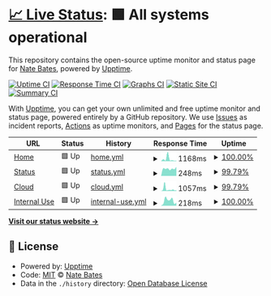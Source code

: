 # [📈 Live Status](https://nate2014jatc.github.io/AG-upptime): <!--live status--> **🟩 All systems operational**

This repository contains the open-source uptime monitor and status page for [Nate Bates](astragroup.info), powered by [Upptime](https://github.com/upptime/upptime).

[![Uptime CI](https://github.com/nate2014jatc/AG-upptime/workflows/Uptime%20CI/badge.svg)](https://github.com/nate2014jatc/AG-upptime/actions?query=workflow%3A%22Uptime+CI%22)
[![Response Time CI](https://github.com/nate2014jatc/AG-upptime/workflows/Response%20Time%20CI/badge.svg)](https://github.com/nate2014jatc/AG-upptime/actions?query=workflow%3A%22Response+Time+CI%22)
[![Graphs CI](https://github.com/nate2014jatc/AG-upptime/workflows/Graphs%20CI/badge.svg)](https://github.com/nate2014jatc/AG-upptime/actions?query=workflow%3A%22Graphs+CI%22)
[![Static Site CI](https://github.com/nate2014jatc/AG-upptime/workflows/Static%20Site%20CI/badge.svg)](https://github.com/nate2014jatc/AG-upptime/actions?query=workflow%3A%22Static+Site+CI%22)
[![Summary CI](https://github.com/nate2014jatc/AG-upptime/workflows/Summary%20CI/badge.svg)](https://github.com/nate2014jatc/AG-upptime/actions?query=workflow%3A%22Summary+CI%22)

With [Upptime](https://upptime.js.org), you can get your own unlimited and free uptime monitor and status page, powered entirely by a GitHub repository. We use [Issues](https://github.com/nate2014jatc/AG-upptime/issues) as incident reports, [Actions](https://github.com/nate2014jatc/AG-upptime/actions) as uptime monitors, and [Pages](https://nate2014jatc.github.io/AG-upptime) for the status page.

<!--start: status pages-->
<!-- This summary is generated by Upptime (https://github.com/upptime/upptime) -->
<!-- Do not edit this manually, your changes will be overwritten -->
<!-- prettier-ignore -->
| URL | Status | History | Response Time | Uptime |
| --- | ------ | ------- | ------------- | ------ |
| <img alt="" src="https://icons.duckduckgo.com/ip3/www.astragroup.info.ico" height="13"> [Home](https://www.astragroup.info) | 🟩 Up | [home.yml](https://github.com/nate2014jatc/AG-upptime/commits/HEAD/history/home.yml) | <details><summary><img alt="Response time graph" src="./graphs/home/response-time-week.png" height="20"> 1168ms</summary><br><a href="https://nate2014jatc.github.io/AG-upptime/history/home"><img alt="Response time 434" src="https://img.shields.io/endpoint?url=https%3A%2F%2Fraw.githubusercontent.com%2Fnate2014jatc%2FAG-upptime%2FHEAD%2Fapi%2Fhome%2Fresponse-time.json"></a><br><a href="https://nate2014jatc.github.io/AG-upptime/history/home"><img alt="24-hour response time 261" src="https://img.shields.io/endpoint?url=https%3A%2F%2Fraw.githubusercontent.com%2Fnate2014jatc%2FAG-upptime%2FHEAD%2Fapi%2Fhome%2Fresponse-time-day.json"></a><br><a href="https://nate2014jatc.github.io/AG-upptime/history/home"><img alt="7-day response time 1168" src="https://img.shields.io/endpoint?url=https%3A%2F%2Fraw.githubusercontent.com%2Fnate2014jatc%2FAG-upptime%2FHEAD%2Fapi%2Fhome%2Fresponse-time-week.json"></a><br><a href="https://nate2014jatc.github.io/AG-upptime/history/home"><img alt="30-day response time 533" src="https://img.shields.io/endpoint?url=https%3A%2F%2Fraw.githubusercontent.com%2Fnate2014jatc%2FAG-upptime%2FHEAD%2Fapi%2Fhome%2Fresponse-time-month.json"></a><br><a href="https://nate2014jatc.github.io/AG-upptime/history/home"><img alt="1-year response time 440" src="https://img.shields.io/endpoint?url=https%3A%2F%2Fraw.githubusercontent.com%2Fnate2014jatc%2FAG-upptime%2FHEAD%2Fapi%2Fhome%2Fresponse-time-year.json"></a></details> | <details><summary><a href="https://nate2014jatc.github.io/AG-upptime/history/home">100.00%</a></summary><a href="https://nate2014jatc.github.io/AG-upptime/history/home"><img alt="All-time uptime 99.72%" src="https://img.shields.io/endpoint?url=https%3A%2F%2Fraw.githubusercontent.com%2Fnate2014jatc%2FAG-upptime%2FHEAD%2Fapi%2Fhome%2Fuptime.json"></a><br><a href="https://nate2014jatc.github.io/AG-upptime/history/home"><img alt="24-hour uptime 100.00%" src="https://img.shields.io/endpoint?url=https%3A%2F%2Fraw.githubusercontent.com%2Fnate2014jatc%2FAG-upptime%2FHEAD%2Fapi%2Fhome%2Fuptime-day.json"></a><br><a href="https://nate2014jatc.github.io/AG-upptime/history/home"><img alt="7-day uptime 100.00%" src="https://img.shields.io/endpoint?url=https%3A%2F%2Fraw.githubusercontent.com%2Fnate2014jatc%2FAG-upptime%2FHEAD%2Fapi%2Fhome%2Fuptime-week.json"></a><br><a href="https://nate2014jatc.github.io/AG-upptime/history/home"><img alt="30-day uptime 99.17%" src="https://img.shields.io/endpoint?url=https%3A%2F%2Fraw.githubusercontent.com%2Fnate2014jatc%2FAG-upptime%2FHEAD%2Fapi%2Fhome%2Fuptime-month.json"></a><br><a href="https://nate2014jatc.github.io/AG-upptime/history/home"><img alt="1-year uptime 99.71%" src="https://img.shields.io/endpoint?url=https%3A%2F%2Fraw.githubusercontent.com%2Fnate2014jatc%2FAG-upptime%2FHEAD%2Fapi%2Fhome%2Fuptime-year.json"></a></details>
| <img alt="" src="https://icons.duckduckgo.com/ip3/status.astragroup.info.ico" height="13"> [Status](https://status.astragroup.info) | 🟩 Up | [status.yml](https://github.com/nate2014jatc/AG-upptime/commits/HEAD/history/status.yml) | <details><summary><img alt="Response time graph" src="./graphs/status/response-time-week.png" height="20"> 248ms</summary><br><a href="https://nate2014jatc.github.io/AG-upptime/history/status"><img alt="Response time 219" src="https://img.shields.io/endpoint?url=https%3A%2F%2Fraw.githubusercontent.com%2Fnate2014jatc%2FAG-upptime%2FHEAD%2Fapi%2Fstatus%2Fresponse-time.json"></a><br><a href="https://nate2014jatc.github.io/AG-upptime/history/status"><img alt="24-hour response time 308" src="https://img.shields.io/endpoint?url=https%3A%2F%2Fraw.githubusercontent.com%2Fnate2014jatc%2FAG-upptime%2FHEAD%2Fapi%2Fstatus%2Fresponse-time-day.json"></a><br><a href="https://nate2014jatc.github.io/AG-upptime/history/status"><img alt="7-day response time 248" src="https://img.shields.io/endpoint?url=https%3A%2F%2Fraw.githubusercontent.com%2Fnate2014jatc%2FAG-upptime%2FHEAD%2Fapi%2Fstatus%2Fresponse-time-week.json"></a><br><a href="https://nate2014jatc.github.io/AG-upptime/history/status"><img alt="30-day response time 235" src="https://img.shields.io/endpoint?url=https%3A%2F%2Fraw.githubusercontent.com%2Fnate2014jatc%2FAG-upptime%2FHEAD%2Fapi%2Fstatus%2Fresponse-time-month.json"></a><br><a href="https://nate2014jatc.github.io/AG-upptime/history/status"><img alt="1-year response time 214" src="https://img.shields.io/endpoint?url=https%3A%2F%2Fraw.githubusercontent.com%2Fnate2014jatc%2FAG-upptime%2FHEAD%2Fapi%2Fstatus%2Fresponse-time-year.json"></a></details> | <details><summary><a href="https://nate2014jatc.github.io/AG-upptime/history/status">99.79%</a></summary><a href="https://nate2014jatc.github.io/AG-upptime/history/status"><img alt="All-time uptime 97.20%" src="https://img.shields.io/endpoint?url=https%3A%2F%2Fraw.githubusercontent.com%2Fnate2014jatc%2FAG-upptime%2FHEAD%2Fapi%2Fstatus%2Fuptime.json"></a><br><a href="https://nate2014jatc.github.io/AG-upptime/history/status"><img alt="24-hour uptime 100.00%" src="https://img.shields.io/endpoint?url=https%3A%2F%2Fraw.githubusercontent.com%2Fnate2014jatc%2FAG-upptime%2FHEAD%2Fapi%2Fstatus%2Fuptime-day.json"></a><br><a href="https://nate2014jatc.github.io/AG-upptime/history/status"><img alt="7-day uptime 99.79%" src="https://img.shields.io/endpoint?url=https%3A%2F%2Fraw.githubusercontent.com%2Fnate2014jatc%2FAG-upptime%2FHEAD%2Fapi%2Fstatus%2Fuptime-week.json"></a><br><a href="https://nate2014jatc.github.io/AG-upptime/history/status"><img alt="30-day uptime 97.35%" src="https://img.shields.io/endpoint?url=https%3A%2F%2Fraw.githubusercontent.com%2Fnate2014jatc%2FAG-upptime%2FHEAD%2Fapi%2Fstatus%2Fuptime-month.json"></a><br><a href="https://nate2014jatc.github.io/AG-upptime/history/status"><img alt="1-year uptime 97.71%" src="https://img.shields.io/endpoint?url=https%3A%2F%2Fraw.githubusercontent.com%2Fnate2014jatc%2FAG-upptime%2FHEAD%2Fapi%2Fstatus%2Fuptime-year.json"></a></details>
| <img alt="" src="https://icons.duckduckgo.com/ip3/cloud.astragroup.info.ico" height="13"> [Cloud](https://cloud.astragroup.info) | 🟩 Up | [cloud.yml](https://github.com/nate2014jatc/AG-upptime/commits/HEAD/history/cloud.yml) | <details><summary><img alt="Response time graph" src="./graphs/cloud/response-time-week.png" height="20"> 1057ms</summary><br><a href="https://nate2014jatc.github.io/AG-upptime/history/cloud"><img alt="Response time 1853" src="https://img.shields.io/endpoint?url=https%3A%2F%2Fraw.githubusercontent.com%2Fnate2014jatc%2FAG-upptime%2FHEAD%2Fapi%2Fcloud%2Fresponse-time.json"></a><br><a href="https://nate2014jatc.github.io/AG-upptime/history/cloud"><img alt="24-hour response time 475" src="https://img.shields.io/endpoint?url=https%3A%2F%2Fraw.githubusercontent.com%2Fnate2014jatc%2FAG-upptime%2FHEAD%2Fapi%2Fcloud%2Fresponse-time-day.json"></a><br><a href="https://nate2014jatc.github.io/AG-upptime/history/cloud"><img alt="7-day response time 1057" src="https://img.shields.io/endpoint?url=https%3A%2F%2Fraw.githubusercontent.com%2Fnate2014jatc%2FAG-upptime%2FHEAD%2Fapi%2Fcloud%2Fresponse-time-week.json"></a><br><a href="https://nate2014jatc.github.io/AG-upptime/history/cloud"><img alt="30-day response time 771" src="https://img.shields.io/endpoint?url=https%3A%2F%2Fraw.githubusercontent.com%2Fnate2014jatc%2FAG-upptime%2FHEAD%2Fapi%2Fcloud%2Fresponse-time-month.json"></a><br><a href="https://nate2014jatc.github.io/AG-upptime/history/cloud"><img alt="1-year response time 1105" src="https://img.shields.io/endpoint?url=https%3A%2F%2Fraw.githubusercontent.com%2Fnate2014jatc%2FAG-upptime%2FHEAD%2Fapi%2Fcloud%2Fresponse-time-year.json"></a></details> | <details><summary><a href="https://nate2014jatc.github.io/AG-upptime/history/cloud">99.79%</a></summary><a href="https://nate2014jatc.github.io/AG-upptime/history/cloud"><img alt="All-time uptime 98.40%" src="https://img.shields.io/endpoint?url=https%3A%2F%2Fraw.githubusercontent.com%2Fnate2014jatc%2FAG-upptime%2FHEAD%2Fapi%2Fcloud%2Fuptime.json"></a><br><a href="https://nate2014jatc.github.io/AG-upptime/history/cloud"><img alt="24-hour uptime 100.00%" src="https://img.shields.io/endpoint?url=https%3A%2F%2Fraw.githubusercontent.com%2Fnate2014jatc%2FAG-upptime%2FHEAD%2Fapi%2Fcloud%2Fuptime-day.json"></a><br><a href="https://nate2014jatc.github.io/AG-upptime/history/cloud"><img alt="7-day uptime 99.79%" src="https://img.shields.io/endpoint?url=https%3A%2F%2Fraw.githubusercontent.com%2Fnate2014jatc%2FAG-upptime%2FHEAD%2Fapi%2Fcloud%2Fuptime-week.json"></a><br><a href="https://nate2014jatc.github.io/AG-upptime/history/cloud"><img alt="30-day uptime 99.00%" src="https://img.shields.io/endpoint?url=https%3A%2F%2Fraw.githubusercontent.com%2Fnate2014jatc%2FAG-upptime%2FHEAD%2Fapi%2Fcloud%2Fuptime-month.json"></a><br><a href="https://nate2014jatc.github.io/AG-upptime/history/cloud"><img alt="1-year uptime 98.41%" src="https://img.shields.io/endpoint?url=https%3A%2F%2Fraw.githubusercontent.com%2Fnate2014jatc%2FAG-upptime%2FHEAD%2Fapi%2Fcloud%2Fuptime-year.json"></a></details>
| <img alt="" src="https://icons.duckduckgo.com/ip3/priv.astragroup.info.ico" height="13"> [Internal Use](https://priv.astragroup.info) | 🟩 Up | [internal-use.yml](https://github.com/nate2014jatc/AG-upptime/commits/HEAD/history/internal-use.yml) | <details><summary><img alt="Response time graph" src="./graphs/internal-use/response-time-week.png" height="20"> 218ms</summary><br><a href="https://nate2014jatc.github.io/AG-upptime/history/internal-use"><img alt="Response time 364" src="https://img.shields.io/endpoint?url=https%3A%2F%2Fraw.githubusercontent.com%2Fnate2014jatc%2FAG-upptime%2FHEAD%2Fapi%2Finternal-use%2Fresponse-time.json"></a><br><a href="https://nate2014jatc.github.io/AG-upptime/history/internal-use"><img alt="24-hour response time 126" src="https://img.shields.io/endpoint?url=https%3A%2F%2Fraw.githubusercontent.com%2Fnate2014jatc%2FAG-upptime%2FHEAD%2Fapi%2Finternal-use%2Fresponse-time-day.json"></a><br><a href="https://nate2014jatc.github.io/AG-upptime/history/internal-use"><img alt="7-day response time 218" src="https://img.shields.io/endpoint?url=https%3A%2F%2Fraw.githubusercontent.com%2Fnate2014jatc%2FAG-upptime%2FHEAD%2Fapi%2Finternal-use%2Fresponse-time-week.json"></a><br><a href="https://nate2014jatc.github.io/AG-upptime/history/internal-use"><img alt="30-day response time 267" src="https://img.shields.io/endpoint?url=https%3A%2F%2Fraw.githubusercontent.com%2Fnate2014jatc%2FAG-upptime%2FHEAD%2Fapi%2Finternal-use%2Fresponse-time-month.json"></a><br><a href="https://nate2014jatc.github.io/AG-upptime/history/internal-use"><img alt="1-year response time 319" src="https://img.shields.io/endpoint?url=https%3A%2F%2Fraw.githubusercontent.com%2Fnate2014jatc%2FAG-upptime%2FHEAD%2Fapi%2Finternal-use%2Fresponse-time-year.json"></a></details> | <details><summary><a href="https://nate2014jatc.github.io/AG-upptime/history/internal-use">100.00%</a></summary><a href="https://nate2014jatc.github.io/AG-upptime/history/internal-use"><img alt="All-time uptime 99.08%" src="https://img.shields.io/endpoint?url=https%3A%2F%2Fraw.githubusercontent.com%2Fnate2014jatc%2FAG-upptime%2FHEAD%2Fapi%2Finternal-use%2Fuptime.json"></a><br><a href="https://nate2014jatc.github.io/AG-upptime/history/internal-use"><img alt="24-hour uptime 100.00%" src="https://img.shields.io/endpoint?url=https%3A%2F%2Fraw.githubusercontent.com%2Fnate2014jatc%2FAG-upptime%2FHEAD%2Fapi%2Finternal-use%2Fuptime-day.json"></a><br><a href="https://nate2014jatc.github.io/AG-upptime/history/internal-use"><img alt="7-day uptime 100.00%" src="https://img.shields.io/endpoint?url=https%3A%2F%2Fraw.githubusercontent.com%2Fnate2014jatc%2FAG-upptime%2FHEAD%2Fapi%2Finternal-use%2Fuptime-week.json"></a><br><a href="https://nate2014jatc.github.io/AG-upptime/history/internal-use"><img alt="30-day uptime 99.18%" src="https://img.shields.io/endpoint?url=https%3A%2F%2Fraw.githubusercontent.com%2Fnate2014jatc%2FAG-upptime%2FHEAD%2Fapi%2Finternal-use%2Fuptime-month.json"></a><br><a href="https://nate2014jatc.github.io/AG-upptime/history/internal-use"><img alt="1-year uptime 99.58%" src="https://img.shields.io/endpoint?url=https%3A%2F%2Fraw.githubusercontent.com%2Fnate2014jatc%2FAG-upptime%2FHEAD%2Fapi%2Finternal-use%2Fuptime-year.json"></a></details>

<!--end: status pages-->

[**Visit our status website →**](https://nate2014jatc.github.io/AG-upptime)

## 📄 License

- Powered by: [Upptime](https://github.com/upptime/upptime)
- Code: [MIT](./LICENSE) © [Nate Bates](astragroup.info)
- Data in the `./history` directory: [Open Database License](https://opendatacommons.org/licenses/odbl/1-0/)
